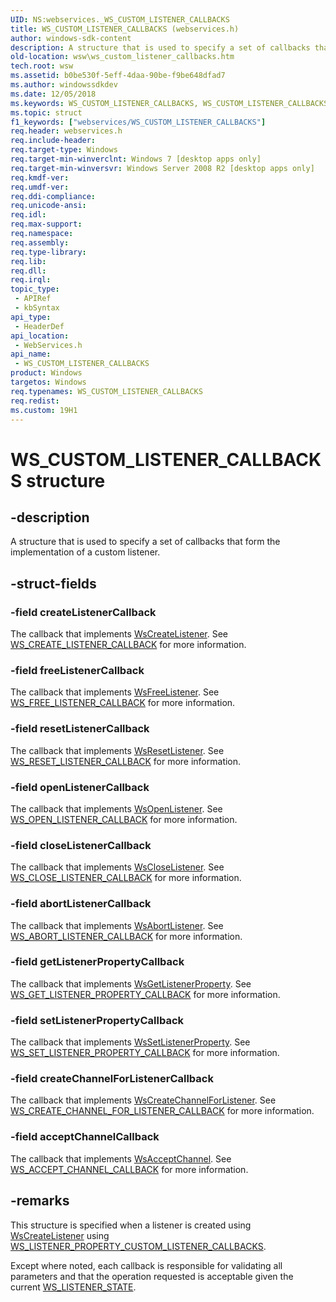 ```yaml
---
UID: NS:webservices._WS_CUSTOM_LISTENER_CALLBACKS
title: WS_CUSTOM_LISTENER_CALLBACKS (webservices.h)
author: windows-sdk-content
description: A structure that is used to specify a set of callbacks that form the implementation of a custom listener.
old-location: wsw\ws_custom_listener_callbacks.htm
tech.root: wsw
ms.assetid: b0be530f-5eff-4daa-90be-f9be648dfad7
ms.author: windowssdkdev
ms.date: 12/05/2018
ms.keywords: WS_CUSTOM_LISTENER_CALLBACKS, WS_CUSTOM_LISTENER_CALLBACKS structure [Web Services for Windows], webservices/WS_CUSTOM_LISTENER_CALLBACKS, wsw.ws_custom_listener_callbacks
ms.topic: struct
f1_keywords: ["webservices/WS_CUSTOM_LISTENER_CALLBACKS"]
req.header: webservices.h
req.include-header: 
req.target-type: Windows
req.target-min-winverclnt: Windows 7 [desktop apps only]
req.target-min-winversvr: Windows Server 2008 R2 [desktop apps only]
req.kmdf-ver: 
req.umdf-ver: 
req.ddi-compliance: 
req.unicode-ansi: 
req.idl: 
req.max-support: 
req.namespace: 
req.assembly: 
req.type-library: 
req.lib: 
req.dll: 
req.irql: 
topic_type:
 - APIRef
 - kbSyntax
api_type:
 - HeaderDef
api_location:
 - WebServices.h
api_name:
 - WS_CUSTOM_LISTENER_CALLBACKS
product: Windows
targetos: Windows
req.typenames: WS_CUSTOM_LISTENER_CALLBACKS
req.redist: 
ms.custom: 19H1
---
```


# WS_CUSTOM_LISTENER_CALLBACKS structure


## -description


A structure that is used to specify a set of callbacks 
                that form the implementation of a custom
                listener.
            


## -struct-fields




### -field createListenerCallback

The callback that implements <a href="https://docs.microsoft.com/windows/desktop/api/webservices/nf-webservices-wscreatelistener">WsCreateListener</a>.
                    See <a href="https://docs.microsoft.com/windows/desktop/api/webservices/nc-webservices-ws_create_listener_callback">WS_CREATE_LISTENER_CALLBACK</a> for more information.
                


### -field freeListenerCallback

The callback that implements <a href="https://docs.microsoft.com/windows/desktop/api/webservices/nf-webservices-wsfreelistener">WsFreeListener</a>.
                    See <a href="https://docs.microsoft.com/windows/desktop/api/webservices/nc-webservices-ws_free_listener_callback">WS_FREE_LISTENER_CALLBACK</a> for more information.
                


### -field resetListenerCallback

The callback that implements <a href="https://docs.microsoft.com/windows/desktop/api/webservices/nf-webservices-wsresetlistener">WsResetListener</a>.
                    See <a href="https://docs.microsoft.com/windows/desktop/api/webservices/nc-webservices-ws_reset_listener_callback">WS_RESET_LISTENER_CALLBACK</a> for more information.
                


### -field openListenerCallback

The callback that implements <a href="https://docs.microsoft.com/windows/desktop/api/webservices/nf-webservices-wsopenlistener">WsOpenListener</a>.
                    See <a href="https://docs.microsoft.com/windows/desktop/api/webservices/nc-webservices-ws_open_listener_callback">WS_OPEN_LISTENER_CALLBACK</a> for more information.
                


### -field closeListenerCallback

The callback that implements <a href="https://docs.microsoft.com/windows/desktop/api/webservices/nf-webservices-wscloselistener">WsCloseListener</a>.
                    See <a href="https://docs.microsoft.com/windows/desktop/api/webservices/nc-webservices-ws_close_listener_callback">WS_CLOSE_LISTENER_CALLBACK</a> for more information.
                


### -field abortListenerCallback

The callback that implements <a href="https://docs.microsoft.com/windows/desktop/api/webservices/nf-webservices-wsabortlistener">WsAbortListener</a>.
                    See <a href="https://docs.microsoft.com/windows/desktop/api/webservices/nc-webservices-ws_abort_listener_callback">WS_ABORT_LISTENER_CALLBACK</a> for more information.
                


### -field getListenerPropertyCallback

The callback that implements <a href="https://docs.microsoft.com/windows/desktop/api/webservices/nf-webservices-wsgetlistenerproperty">WsGetListenerProperty</a>.
                    See <a href="https://docs.microsoft.com/windows/desktop/api/webservices/nc-webservices-ws_get_listener_property_callback">WS_GET_LISTENER_PROPERTY_CALLBACK</a> for more information.
                


### -field setListenerPropertyCallback

The callback that implements <a href="https://docs.microsoft.com/windows/desktop/api/webservices/nf-webservices-wssetlistenerproperty">WsSetListenerProperty</a>.
                    See <a href="https://docs.microsoft.com/windows/desktop/api/webservices/nc-webservices-ws_set_listener_property_callback">WS_SET_LISTENER_PROPERTY_CALLBACK</a> for more information.
                


### -field createChannelForListenerCallback

The callback that implements <a href="https://docs.microsoft.com/windows/desktop/api/webservices/nf-webservices-wscreatechannelforlistener">WsCreateChannelForListener</a>.
                    See <a href="https://docs.microsoft.com/windows/desktop/api/webservices/nc-webservices-ws_create_channel_for_listener_callback">WS_CREATE_CHANNEL_FOR_LISTENER_CALLBACK</a> for more information.
                


### -field acceptChannelCallback

The callback that implements <a href="https://docs.microsoft.com/windows/desktop/api/webservices/nf-webservices-wsacceptchannel">WsAcceptChannel</a>.
                    See <a href="https://docs.microsoft.com/windows/desktop/api/webservices/nc-webservices-ws_accept_channel_callback">WS_ACCEPT_CHANNEL_CALLBACK</a> for more information.
                


## -remarks



This structure is specified when a listener is created using
                <a href="https://docs.microsoft.com/windows/desktop/api/webservices/nf-webservices-wscreatelistener">WsCreateListener</a> 
                using <a href="https://docs.microsoft.com/windows/desktop/api/webservices/ne-webservices-ws_listener_property_id">WS_LISTENER_PROPERTY_CUSTOM_LISTENER_CALLBACKS</a>.
            

Except where noted, each callback is responsible for validating all parameters and
                that the operation requested is acceptable given the current
                <a href="https://docs.microsoft.com/windows/desktop/api/webservices/ne-webservices-ws_listener_state">WS_LISTENER_STATE</a>.
            



